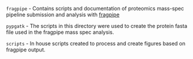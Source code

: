 `fragpipe` - Contains scripts and documentation of proteomics mass-spec pipeline submission and analysis with [fragpipe](https://fragpipe.nesvilab.org/)

`pypgatk` - The scripts in this directory were used to create the protein fasta file used in the fragpipe mass spec analysis.

`scripts` - In house scripts created to process and create figures based on fragpipe output.
